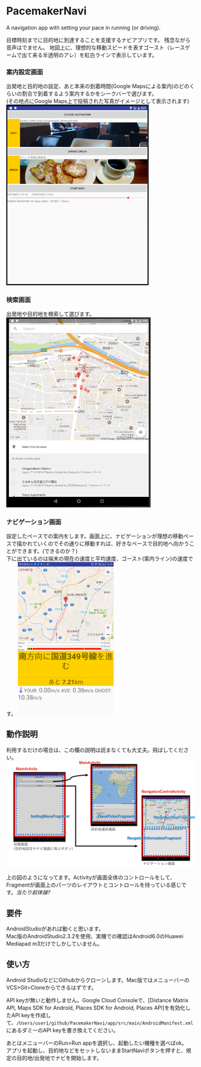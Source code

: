 # PacemakerNavi
A navigation app with setting your pace in running (or driving).  
  
目標時刻までに目的地に到達することを支援するナビアプリです。
残念ながら音声はでません。
地図上に、理想的な移動スピードを表すゴースト（レースゲームで出て来る半透明のアレ）を紅白ラインで表示しています。 



### 案内設定画面
出発地と目的地の設定、あと本来の到着時間(Google Mapsによる案内)のどのくらいの割合で到着するよう案内するかをシークバーで選びます。  
(その地点にGoogle Maps上で投稿された写真がイメージとして表示されます)  
<img src="/readmeImages/image1112.png" style="zoom:0.7;">

### 検索画面
出発地や目的地を検索して選びます。  
<img src="/readmeImages/image111.png" style="zoom:0.7;">

### ナビゲーション画面
設定したペースでの案内をします。画面上に、ナビゲーションが理想の移動ペースで描かれていくのでその通りに移動すれば、好きなペースで目的地へ向かうことができます。(できるのか？)  
下に出ているのは端末の現在の速度と平均速度、ゴースト(案内ライン)の速度です。
<img src="/readmeImages/image1113.png" style="zoom:0.4;">
   
## 動作説明
利用するだけの場合は、この欄の説明は読まなくても大丈夫。飛ばしてください。  
![Alt appflow](/readmeImages/appflow.png)
  
上の図のようになってます。Activityが画面全体のコントロールをして、Fragmentが画面上のパーツのレイアウトとコントロールを持っている感じです。*当たり前体操?*  


## 要件
AndroidStudioがあれば動くと思います。  
Mac版のAndroidStudio2.3.2を使用、実機での確認はAndroid6.0のHuawei Mediapad m3だけでしかしていません。

## 使い方
Android StudioなどにGithubからクローンします。Mac版ではメニューバーのVCS>Git>Cloneからできるはずです。  
  
API keyが無いと動作しません。Google Cloud Consoleで、[Distance Matrix API, Maps SDK for Android, Places SDK for Android, Places API]を有効化したAPI keyを作成して、`/Users/user1/github/PacemakerNavi/app/src/main/AndroidManifest.xml`にあるダミーのAPI keyを書き換えてください。  
  
あとはメニューバーのRun>Run appを選択し、起動したい機種を選べばok。  
アプリを起動し、目的地などをセットしないままStartNaviボタンを押すと、規定の目的地/出発地でナビを開始します。

